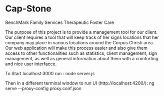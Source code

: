 # Cap-Stone
BenchMark Family Services Therapeutic Foster Care
 
The purpose of this project is to provide a management tool for our client.
Our client requires a tool that will keep track of her signs locations 
that her company may place in various locations around the Corpus Christi 
area. Our web application will make this process easier and also give them 
access to other functionalities such as statistics, client management, sign
management, as well as general information about them with a comforting and 
nice user interfacce.

To Start localhost:3000 run :
node server.js

Then in a different terminal window to run UI (http://localhost:4200/):
ng serve --proxy-config proxy.conf.json